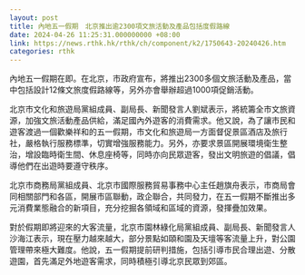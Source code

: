 ```yaml
---
layout: post
title: 內地五一假期　北京推出逾2300項文旅活動及產品包括度假路線
date: 2024-04-26 11:25:31.000000000 +08:00
link: https://news.rthk.hk/rthk/ch/component/k2/1750643-20240426.htm
categories: rthk
---
```


內地五一假期在即。在北京，市政府宣布，將推出2300多個文旅活動及產品，當中包括設計12條文旅度假路線等，另外亦會舉辦超過1000項促銷活動。

北京市文化和旅遊局黨組成員、副局長、新聞發言人劉斌表示，將統籌全市文旅資源，加強文旅活動產品供給，滿足國內外遊客的消費需求。他又說，為了讓市民和遊客渡過一個歡樂祥和的五一假期，市文化和旅遊局一方面督促景區酒店及旅行社，嚴格執行服務標準，切實增強服務能力。另外，亦要求景區開展環境衛生整治，增設臨時衛生間、休息座椅等，同時亦向民眾遊客，發出文明旅遊的倡議，倡導他們在出遊時要遵守秩序。

北京市商務局黨組成員、北京市國際服務貿易事務中心主任趙旗舟表示，市商局會同相關部門和各區，開展市區聯動，政企聯合，共同發力，在五一假期不斷推出多元消費業態融合的新項目，充分挖掘各領域和區域的資源，發揮疊加效果。

對於假期即將迎來的大客流量，北京市園林綠化局黨組成員、副局長、新聞發言人沙海江表示，現在壓力越來越大，部分景點如頤和園及天壇等客流量上升，對公園管理帶來極大難度。他說，五一假期提前研判措施，包括引導市民合理出遊、分散遊園，首先滿足外地遊客需求，同時積極引導北京民眾到郊區。
